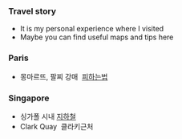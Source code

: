 
### Travel story
 - It is my personal experience where I visited
 - Maybe you can find useful maps and tips here

### Paris
 - 몽마르뜨, 팔찌 강매  [피하는법](https://github.com/jeonghoonkang/trip/blob/master/map/%EB%AA%BD%EB%A7%88%EB%A5%B4%EB%9C%A8.png)
 
### Singapore
 - 싱가폴 시내 [지하철](https://github.com/jeonghoonkang/trip/blob/master/map/singapre_train_map.png)
 - Clark Quay  클라키근처
 
